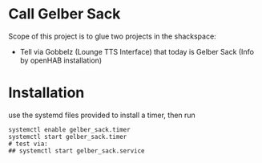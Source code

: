 # Call Gelber Sack

Scope of this project is to glue two projects in the shackspace:

 - Tell via Gobbelz (Lounge TTS Interface) that today is Gelber Sack (Info by openHAB installation)

# Installation

use the systemd files provided to install a timer, then run

    systemctl enable gelber_sack.timer
    systemctl start gelber_sack.timer
    # test via:
    ## systemctl start gelber_sack.service
